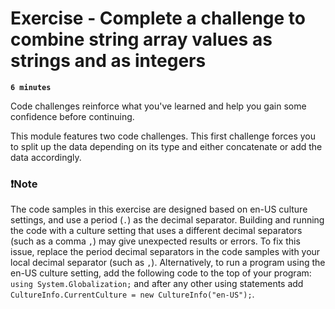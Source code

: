 # Exercise - Complete a challenge to combine string array values as strings and as integers

**`6 minutes`**

Code challenges reinforce what you've learned and help you gain some confidence before continuing.

This module features two code challenges. This first challenge forces you to split up the data depending on its type and either concatenate or add the data accordingly.

### ❗Note

The code samples in this exercise are designed based on en-US culture settings, and use a period (`.`) as the decimal separator. Building and running the code with a culture setting that uses a different decimal separators (such as a comma `,`) may give unexpected results or errors. To fix this issue, replace the period decimal separators in the code samples with your local decimal separator (such as `,`). Alternatively, to run a program using the en-US culture setting, add the following code to the top of your program: `using System.Globalization;` and after any other using statements add `CultureInfo.CurrentCulture = new CultureInfo("en-US");`.


